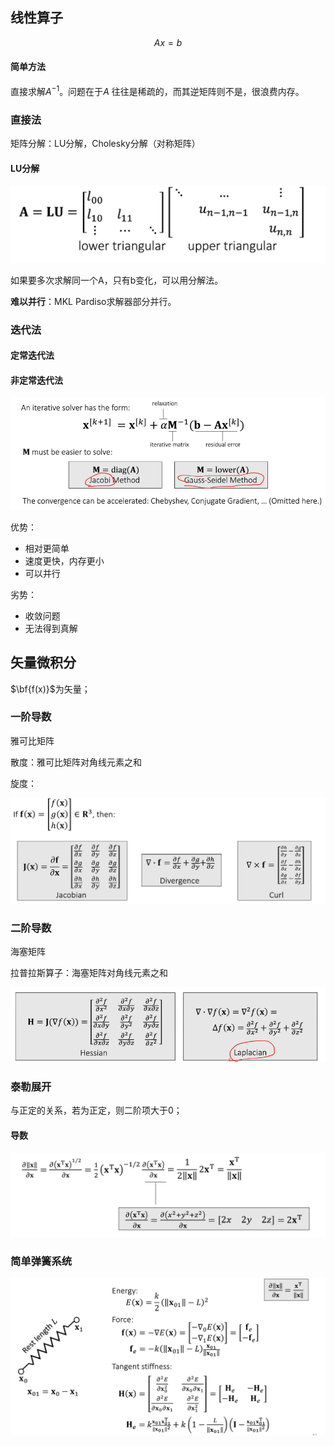 ## 线性算子

$$
Ax=b
$$

#### 简单方法

直接求解$A^{-1}$。问题在于$A$ 往往是稀疏的，而其逆矩阵则不是，很浪费内存。

### 直接法

矩阵分解：LU分解，Cholesky分解（对称矩阵）

#### LU分解

![image-20221122163016398](imags/image-20221122163016398.png)

如果要多次求解同一个A，只有b变化，可以用分解法。

**难以并行**：MKL Pardiso求解器部分并行。

### 迭代法

#### 定常迭代法

#### 非定常迭代法

![image-20221122195801571](imags/image-20221122195801571.png)

优势：

- 相对更简单
- 速度更快，内存更小
- 可以并行

劣势：

- 收敛问题
- 无法得到真解

## 矢量微积分

$\bf{f(x)}$为矢量；

### 一阶导数

雅可比矩阵

散度：雅可比矩阵对角线元素之和

旋度：

![image-20221122200746681](imags/image-20221122200746681.png)

### 二阶导数

海塞矩阵

拉普拉斯算子：海塞矩阵对角线元素之和

![image-20221122200924607](imags/image-20221122200924607.png)

### 泰勒展开

与正定的关系，若为正定，则二阶项大于0；

#### 导数

![image-20221122201227702](imags/image-20221122201227702.png)

### 简单弹簧系统



![image-20221122201830689](imags/image-20221122201830689.png)

